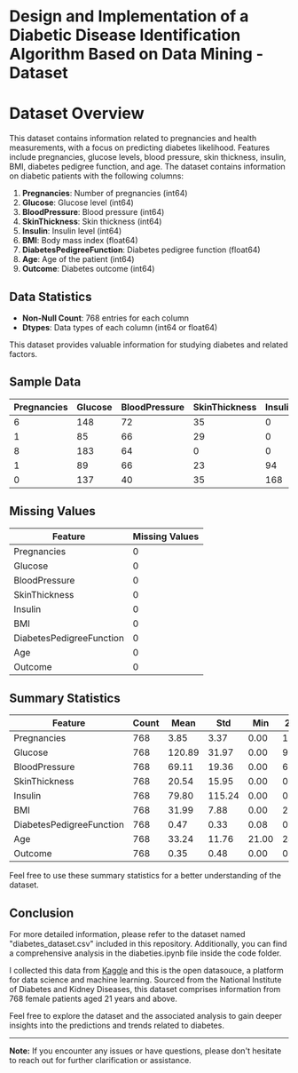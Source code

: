 # Design and Implementation of a Diabetic Disease Identification Algorithm Based on Data Mining - Dataset

# Dataset Overview

This dataset contains information related to pregnancies and health measurements, with a focus on predicting diabetes likelihood. Features include pregnancies, glucose levels, blood pressure, skin thickness, insulin, BMI, diabetes pedigree function, and age. The dataset contains information on diabetic patients with the following columns:

1. **Pregnancies**: Number of pregnancies (int64)
2. **Glucose**: Glucose level (int64)
3. **BloodPressure**: Blood pressure (int64)
4. **SkinThickness**: Skin thickness (int64)
5. **Insulin**: Insulin level (int64)
6. **BMI**: Body mass index (float64)
7. **DiabetesPedigreeFunction**: Diabetes pedigree function (float64)
8. **Age**: Age of the patient (int64)
9. **Outcome**: Diabetes outcome (int64)

## Data Statistics

- **Non-Null Count**: 768 entries for each column
- **Dtypes**: Data types of each column (int64 or float64)

This dataset provides valuable information for studying diabetes and related factors.


## Sample Data

| Pregnancies | Glucose | BloodPressure | SkinThickness | Insulin | BMI  | DiabetesPedigreeFunction | Age |
|-------------|---------|---------------|---------------|---------|------|--------------------------|-----|
| 6           | 148     | 72            | 35            | 0       | 33.6 | 0.627                    | 50  |
| 1           | 85      | 66            | 29            | 0       | 26.6 | 0.351                    | 31  |
| 8           | 183     | 64            | 0             | 0       | 23.3 | 0.672                    | 32  |
| 1           | 89      | 66            | 23            | 94      | 28.1 | 0.167                    | 21  |
| 0           | 137     | 40            | 35            | 168     | 43.1 | 2.288                    | 33  |


## Missing Values

| Feature                   | Missing Values |
|---------------------------|-------|
| Pregnancies               | 0     |
| Glucose                   | 0     |
| BloodPressure             | 0     |
| SkinThickness             | 0     |
| Insulin                   | 0     |
| BMI                       | 0     |
| DiabetesPedigreeFunction  | 0     |
| Age                       | 0     |
| Outcome                   | 0     |

## Summary Statistics

| Feature                   | Count | Mean  | Std   | Min   | 25%   | 50%   | 75%   | Max   |
|---------------------------|-------|-------|-------|-------|-------|-------|-------|-------|
| Pregnancies               | 768   | 3.85  | 3.37  | 0.00  | 1.00  | 3.00  | 6.00  | 17.00 |
| Glucose                   | 768   | 120.89| 31.97 | 0.00  | 99.00 | 117.00| 140.25| 199.00|
| BloodPressure             | 768   | 69.11 | 19.36 | 0.00  | 62.00 | 72.00 | 80.00 | 122.00|
| SkinThickness             | 768   | 20.54 | 15.95 | 0.00  | 0.00  | 23.00 | 32.00 | 99.00 |
| Insulin                   | 768   | 79.80 | 115.24| 0.00  | 0.00  | 30.50 | 127.25| 846.00|
| BMI                       | 768   | 31.99 | 7.88  | 0.00  | 27.30 | 32.00 | 36.60 | 67.10 |
| DiabetesPedigreeFunction  | 768   | 0.47  | 0.33  | 0.08  | 0.24  | 0.37  | 0.63  | 2.42  |
| Age                       | 768   | 33.24 | 11.76 | 21.00 | 24.00 | 29.00 | 41.00 | 81.00 |
| Outcome                   | 768   | 0.35  | 0.48  | 0.00  | 0.00  | 0.00  | 1.00  | 1.00  |

Feel free to use these summary statistics for a better understanding of the dataset.


## Conclusion

For more detailed information, please refer to the dataset named "diabetes_dataset.csv" included in this repository. Additionally, you can find a comprehensive analysis in the diabeties.ipynb file inside the code folder.

I collected this data from [Kaggle](https://www.kaggle.com) and this is the open datasouce, a platform for data science and machine learning. Sourced from the National Institute of Diabetes and Kidney Diseases, this dataset comprises information from 768 female patients aged 21 years and above.

Feel free to explore the dataset and the associated analysis to gain deeper insights into the predictions and trends related to diabetes.

---

**Note:** If you encounter any issues or have questions, please don't hesitate to reach out for further clarification or assistance.

